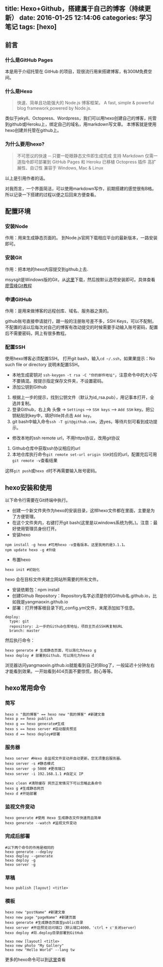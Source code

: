 title: Hexo+Github，搭建属于自己的博客（持续更新）
date: 2016-01-25 12:14:06
categories: 学习笔记
tags: [hexo]
---
## 前言
### 什么是GitHub Pages 
本是用于介绍托管在 GitHub 的项目，现很流行用来搭建博客，有300M免费空间。
### 什么是Hexo

> 快速、简单且功能强大的 Node.js 博客框架。 A fast, simple & powerful blog
> framework,powered by Node.js.

类似于jekyll、Octopress、Wordpress，我们可以用hexo创建自己的博客，托管到github或Heroku上，绑定自己的域名，用markdown写文章。
本博客就是使用hexo创建并托管在github上。

### 为什么要用hexo?
> 不可思议的快速 ─ 只要一眨眼静态文件即生成完成
支持 Markdown
仅需一道指令即可部署到 GitHub Pages 和 Heroku
已移植 Octopress 插件
高扩展性、自订性
兼容于 Windows, Mac & Linux

以上是引用作者的话。

对我而言，一个界面简洁，可以使用markdown写作，前期搭建的感觉很有B格。
所以记录一下搭建的过程以便之后回来方便查看。

## 配置环境
### 安装Node
作用：用来生成静态页面的。
到Node.js官网下载相应平台的最新版本，一路安装即可。

### 安装Git
作用：把本地的hexo内容提交到github上去.

msysgit是Windows版的Git，从[这里][1]下载，然后按默认选项安装即可。具体查看[廖雪峰Git教程][2]

### 申请GitHub
作用：是用来做博客的远程创库、域名、服务器之类的。

github账号直接申请就行，跟一般的注册账号差不多，SSH Keys，可以不配制，不配置的话以后每次对自己的博客有改动提交的时候需要手动输入账号密码，配置后不需要密码，网上有很多教程。

### 配置SSH
使用hexo博客必须配置SSH。
打开git bash，输入`cd ~/.ssh`，如果果提示：No such file or directory 说明未配置SSH。

 - 本地生成密钥对
`ssh-keygen -t rsa -C "你的邮件地址"`，注意命令中的大小写不要搞混。按提示指定保存文件夹，不设置密码。
 -  添加公钥到Github
1. 根据上一步的提示，找到公钥文件（默认为id_rsa.pub），用记事本打开，全选并复制。
2. 登录Github，右上角 头像 -> `Settings` —> `SSH keys` —> `Add SSH` key。把公钥粘贴到key中，填好title并点击 `Add key`。
3. git bash中输入命令`ssh -T git@github.com`，选yes，等待片刻可看到成功提示。
 - 修改本地的ssh remote url，不用https协议，改用git协议
1. Github仓库中获取ssh协议相应的url
2. 本地仓库执行命令`git remote set-url origin SSH`对应的url，配置完后可用`git remote -v`查看结果

这样`git push`或`hexo d`时不再需要输入账号密码。

## hexo安装和使用
以下命令行需要在Git终端中执行。

 -  创建一个新文件夹作为hexo的安装目录，这样hexo文件都在里面，主要是为了方便管理。
 -  在这个文件夹内，右键打开git bash(这里是以windows系统为例。)。注意：最好使用管理员身份打开。
 -  安装hexo
```
npm install -g hexo #可用hexo -v查看版本。这里我用的是3.1.1。 
npm update hexo -g #升级 
```
 -  布置hexo
```
hexo init #初始化
```
hexo 会在目标文件夹建立网站所需要的所有文件。

 -  安装依赖包：npm install
 -  创建Github Repository：Repository名字必须是你的Github名.github.io，比如我是yangmaoxin.github.io
 -  部署：打开博客根目录下的_config.yml文件，末尾添加如下信息。
```
deploy:
  type: git
  repository: 上一步的Github仓库地址，项目主页点SSH再复制URL
  branch: master
```
然后执行命令：
```
hexo generate # 生成静态页面，可以简化为hexo g
hexo deploy # 部署到Github，可以简化为hexo d
```
浏览器访问yangmaoxin.github.io就能看到自己的Blog了，一般延迟十分钟左右才能看到效果。一开始看到404页面不要惊慌，耐心等等。

## hexo常用命令
### 简写
```
hexo n "我的博客" == hexo new "我的博客" #新建文章
hexo p == hexo publish
hexo g == hexo generate#生成
hexo s == hexo server #启动服务预览
hexo d == hexo deploy#部署
```
### 服务器
```
hexo server #Hexo 会监视文件变动并自动更新，您无须重启服务器。
hexo server -s #静态模式
hexo server -p 5000 #更改端口
hexo server -i 192.168.1.1 #自定义 IP

hexo clean #清除缓存 网页正常情况下可以忽略此条命令
hexo g #生成静态网页
hexo d #开始部署
```
### 监视文件变动
```
hexo generate #使用 Hexo 生成静态文件快速而且简单
hexo generate --watch #监视文件变动
```
### 完成后部署    
```
#以下两个命令的作用是相同的
hexo generate --deploy
hexo deploy --generate
hexo deploy -g
hexo server -g
```
### 草稿

    hexo publish [layout] <title>

### 模板
```
hexo new "postName" #新建文章
hexo new page "pageName" #新建页面
hexo generate #生成静态页面至public目录
hexo server #开启预览访问端口（默认端口4000，'ctrl + c'关闭server）
hexo deploy #将.deploy目录部署到GitHub

hexo new [layout] <title>
hexo new photo "My Gallery"
hexo new "Hello World" --lang tw
```
更多的hexo命令可以到[这里][3]查看


  [1]: https://git-for-windows.github.io
  [2]: http://www.liaoxuefeng.com/wiki/0013739516305929606dd18361248578c67b8067c8c017b000
  [3]: http://segmentfault.com/a/1190000002632530#articleHeader10